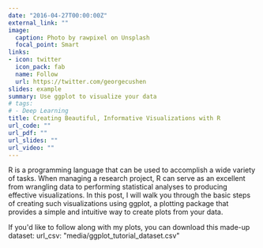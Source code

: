 ```yaml
---
date: "2016-04-27T00:00:00Z"
external_link: ""
image:
  caption: Photo by rawpixel on Unsplash
  focal_point: Smart
links:
- icon: twitter
  icon_pack: fab
  name: Follow
  url: https://twitter.com/georgecushen
slides: example
summary: Use ggplot to visualize your data
# tags:
# - Deep Learning
title: Creating Beautiful, Informative Visualizations with R
url_code: ""
url_pdf: ""
url_slides: ""
url_video: ""
---
```


R is a programming language that can be used to accomplish a wide variety of tasks. When managing a research project, R can serve as an excellent from wrangling data to performing statistical analyses to producing effective visualizations. In this post, I will walk you through the basic steps of creating such visualizations using ggplot, a plotting package that provides a simple and intuitive way to create plots from your data.

If you'd like to follow along with my plots, you can download this made-up dataset: 
url_csv: "media/ggplot_tutorial_dataset.csv"
